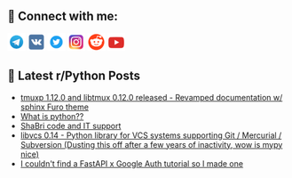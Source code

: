 ## 🔎 Connect with me:
[<img src="https://github.com/bullbesh/bullbesh/blob/main/images/Telegram.png" width="32" height="32" />](https://t.me/bullbesh)
[<img src="https://github.com/bullbesh/bullbesh/blob/main/images/VK.png" width="32" height="32" />](https://vk.com/bullbesh)
[<img src="https://github.com/bullbesh/bullbesh/blob/main/images/Twitter.png" width="32" height="32" />](https://twitter.com/bullbesh1)
[<img src="https://github.com/bullbesh/bullbesh/blob/main/images/Instagram.png" width="32" height="32" />](https://www.instagram.com/bullbesh)
[<img src="https://github.com/bullbesh/bullbesh/blob/main/images/Reddit.png" width="32" height="32" />](https://www.reddit.com/user/bullbesh)
[<img src="https://github.com/bullbesh/bullbesh/blob/main/images/YouTube.png" width="32" height="32" />](https://www.youtube.com/channel/UCtfjRs6uzgq5mfm8S06WTcg)

## 📕 Latest r/Python Posts
<!-- BLOG-POST-LIST:START -->
- [tmuxp 1.12.0 and libtmux 0.12.0 released - Revamped documentation w/ sphinx Furo theme](https://www.reddit.com/r/Python/comments/wdtv1f/tmuxp_1120_and_libtmux_0120_released_revamped/)
- [What is python??](https://www.reddit.com/r/Python/comments/wdss7p/what_is_python/)
- [ShaBri code and IT support](https://www.reddit.com/r/Python/comments/wdsopx/shabri_code_and_it_support/)
- [libvcs 0.14 - Python library for VCS systems supporting Git / Mercurial / Subversion &lpar;Dusting this off after a few years of inactivity, wow is mypy nice&rpar;](https://www.reddit.com/r/Python/comments/wds8ce/libvcs_014_python_library_for_vcs_systems/)
- [I couldn&#39;t find a FastAPI x Google Auth tutorial so I made one](https://www.reddit.com/r/Python/comments/wdrxgz/i_couldnt_find_a_fastapi_x_google_auth_tutorial/)
<!-- BLOG-POST-LIST:END -->
